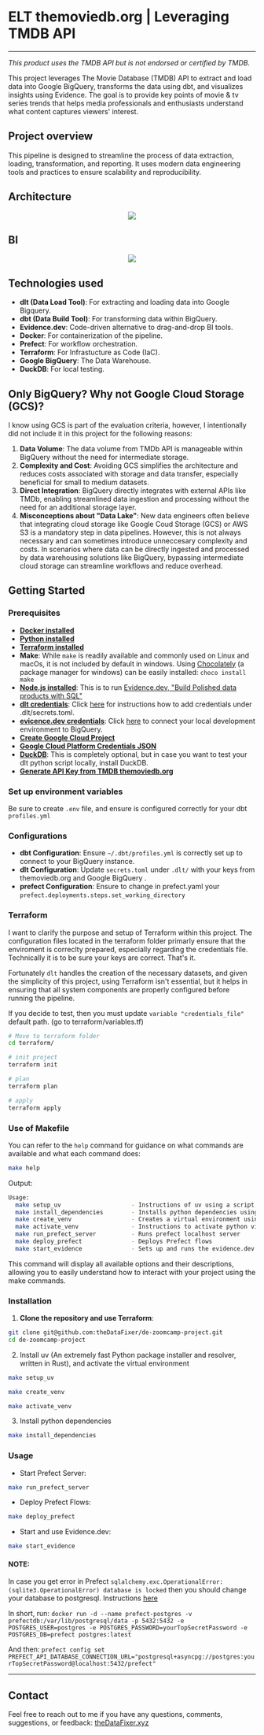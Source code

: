 # ELT themoviedb.org | Leveraging TMDB API

---

_This product uses the TMDB API but is not endorsed or certified by TMDB._

This project leverages The Movie Database (TMDB) API to extract and load data into Google BigQuery, transforms the data using dbt, and visualizes insights using Evidence. The goal is to provide key points of movie & tv series trends that helps media professionals and enthusiasts understand what content captures viewers' interest.

## Project overview

This pipeline is designed to streamline the process of data extraction, loading, transformation, and reporting. It uses modern data engineering tools and practices to ensure scalability and reproducibility.

## Architecture
<p align="center">
    <img src="images/data_architecture.png">
</p>

## BI
<p align="center">
    <img src="images/bi_as_code.png">
</p>

## Technologies used
- **dlt (Data Load Tool)**: For extracting and loading data into Google Bigquery.
- **dbt (Data Build Tool)**: For transforming data within BigQuery.
- **Evidence.dev**: Code-driven alternative to drag-and-drop BI tools.
- **Docker**: For containerization of the pipeline.
- **Prefect**: For workflow orchestration.
- **Terraform**: For Infrastucture as Code (IaC). 
- **Google BigQuery**: The Data Warehouse.
- **DuckDB**: For local testing.

## Only BigQuery? Why not Google Cloud Storage (GCS)?

I know using GCS is part of the evaluation criteria, however, I intentionally did not include it in this project for the following reasons:

1. **Data Volume**: The data volume from TMDb API is manageable within BigQuery without the need for intermediate storage.
2. **Complexity and Cost**: Avoiding GCS simplifies the architecture and reduces costs associated with storage and data transfer, especially beneficial for small to medium datasets.
3. **Direct Integration**: BigQuery directly integrates with external APIs like TMDb, enabling streamlined data ingestion and processing without the need for an additional storage layer.
4. **Misconceptions about "Data Lake"**: New data engineers often believe that integrating cloud storage like Google Coud Storage (GCS) or AWS S3 is a mandatory step in data pipelines. However, this is not always necessary and can sometimes introduce unneccesary complexity and costs. In scenarios where data can be directly ingested and processed by data warehousing solutions like BigQuery, bypassing intermediate cloud storage can streamline workflows and reduce overhead.

## Getting Started

### Prerequisites

- **[Docker installed](https://docs.docker.com/engine/install/)**
- **[Python installed](https://www.python.org/downloads/)**
- **[Terraform installed](https://developer.hashicorp.com/terraform/tutorials/aws-get-started/install-cli)**
- **Make**: While `make` is readily available and commonly used on Linux and macOs, it is not included by default in windows. Using [Chocolately](https://chocolatey.org/) (a package manager for windows) can be easily installed: `choco install make` 
- **[Node.js installed](https://nodejs.org/en/download/)**: This is to run [Evidence.dev, "Build Polished data products with SQL"](https://evidence.dev/)
- **[dlt credentials](https://dlthub.com/docs/walkthroughs/add_credentials)**: Click [here](https://dlthub.com/docs/walkthroughs/add_credentials) for instructions how to add credentials under .dlt/secrets.toml.
- **[evicence.dev credentials](https://docs.evidence.dev/core-concepts/data-sources/)**: Click [here](https://docs.evidence.dev/core-concepts/data-sources/) to connect your local development environment to BigQuery.
- **[Create Google Cloud Project](https://developers.google.com/workspace/guides/create-project)**
- **[Google Cloud Platform Credentials JSON](https://www.youtube.com/watch?v=rWcLDax-VmM)**
- **[DuckDB](https://duckdb.org/#quickinstall)**: This is completely optional, but in case you want to test your dlt python script locally, install DuckDB. 
- **[Generate API Key from TMDB themoviedb.org](https://developer.themoviedb.org/docs/getting-started)**


### Set up environment variables

Be sure to create `.env` file, and ensure is configured correctly for your dbt `profiles.yml` 

### Configurations

* **dbt Configuration**: Ensure `~/.dbt/profiles.yml` is correctly set up to connect to your BigQuery instance.
* **dlt Configuration**: Update `secrets.toml` under `.dlt/` with your keys from themoviedb.org and Google BigQuery .
* **prefect Configuration**: Ensure to change in prefect.yaml your `prefect.deployments.steps.set_working_directory`

### Terraform

I want to clarify the purpose and setup of Terraform within this project. The configuration files located in the terraform folder primarly ensure that the enviroment is correclty prepared, especially regarding the credentials file. Technically it is to be sure your keys are correct. That's it.

Fortunately `dlt` handles the creation of the necessary datasets, and given the simplicity of this project, using Terraform isn't essential, but it helps in ensuring that all system components are properly configured before running the pipeline.

If you decide to test, then you must update `variable "credentials_file"` default path. (go to terraform/variables.tf)

```bash
# Move to terraform folder
cd terraform/

# init project
terraform init

# plan
terraform plan

# apply
terraform apply
```

### Use of Makefile

You can refer to the `help` command for guidance on what commands are available and what each command does:


```bash
make help
```

Output:
```bash
Usage:
  make setup_uv                    - Instructions of uv using a script, system package manager, or pipx
  make install_dependencies        - Installs python dependencies using uv
  make create_venv                 - Creates a virtual environment using uv
  make activate_venv               - Instructions to activate python virtual environment
  make run_prefect_server          - Runs prefect localhost server
  make deploy_prefect              - Deploys Prefect flows
  make start_evidence              - Sets up and runs the evidence.dev project
```

This command will display all available options and their descriptions, allowing you to easily understand how to interact with your project using the make commands.


### Installation 

1. **Clone the repository and use Terraform**:
```bash
git clone git@github.com:theDataFixer/de-zoomcamp-project.git
cd de-zoomcamp-project
```

2. Install uv (An extremely fast Python package installer and resolver, written in Rust), and activate the virtual environment

```bash
make setup_uv
```

```bash
make create_venv
```

```bash
make activate_venv
```

3. Install python dependencies
```bash
make install_dependencies
```

### Usage

* Start Prefect Server:
```bash
make run_prefect_server
```

* Deploy Prefect Flows:
```bash
make deploy_prefect
```

* Start and use Evidence.dev:
```bash
make start_evidence
```

#### NOTE:
In case you get error in Prefect `sqlalchemy.exc.OperationalError: (sqlite3.OperationalError) database is locked` then you should change your database to postgresql. Instructions [here](https://docs.prefect.io/latest/guides/host/#prefect-database)

In short, run:
`docker run -d --name prefect-postgres -v prefectdb:/var/lib/postgresql/data -p 5432:5432 -e POSTGRES_USER=postgres -e POSTGRES_PASSWORD=yourTopSecretPassword -e POSTGRES_DB=prefect postgres:latest`

And then:
`prefect config set PREFECT_API_DATABASE_CONNECTION_URL="postgresql+asyncpg://postgres:yourTopSecretPassword@localhost:5432/prefect"`

---

## Contact
Feel free to reach out to me if you have any questions, comments, suggestions, or feedback: [theDataFixer.xyz](https://thedatafixer.xyz/)

